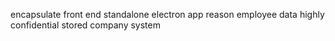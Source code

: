 encapsulate front end standalone electron app reason employee data highly confidential stored company system